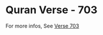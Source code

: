 # Quran Verse - 703 

For more infos, See [Verse 703](https://www.quranbookk.com/quran/search?q=703)